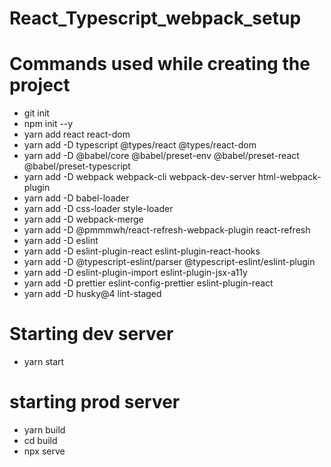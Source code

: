 # React_Typescript_webpack_setup

# Commands used while creating the project

- git init
- npm init --y
- yarn add react react-dom
- yarn add -D typescript @types/react @types/react-dom
- yarn add -D @babel/core @babel/preset-env @babel/preset-react @babel/preset-typescript
- yarn add -D webpack webpack-cli webpack-dev-server html-webpack-plugin
- yarn add -D babel-loader
- yarn add -D css-loader style-loader
- yarn add -D webpack-merge
- yarn add -D @pmmmwh/react-refresh-webpack-plugin react-refresh
- yarn add -D eslint
- yarn add -D eslint-plugin-react eslint-plugin-react-hooks
- yarn add -D @typescript-eslint/parser @typescript-eslint/eslint-plugin
- yarn add -D eslint-plugin-import eslint-plugin-jsx-a11y
- yarn add -D prettier eslint-config-prettier eslint-plugin-react
- yarn add -D husky@4 lint-staged

# Starting dev server

- yarn start

# starting prod server

- yarn build
- cd build
- npx serve
